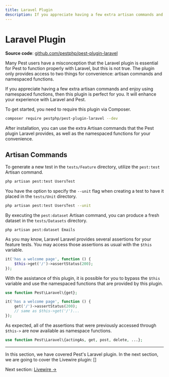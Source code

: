 ```yaml
---
title: Laravel Plugin
description: If you appreciate having a few extra artisan commands and enjoy using namespaced functions, then this plugin is perfect for you. It will enhance your experience with Laravel and Pest.
---
```


# Laravel Plugin

**Source code**: [github.com/pestphp/pest-plugin-laravel](https://github.com/pestphp/pest-plugin-laravel)

Many Pest users have a misconception that the Laravel plugin is essential for Pest to function properly with Laravel, but this is not true. The plugin only provides access to two things for convenience: artisan commands and namespaced functions.

If you appreciate having a few extra artisan commands and enjoy using namespaced functions, then this plugin is perfect for you. It will enhance your experience with Laravel and Pest.

To get started, you need to require this plugin via Composer.

```bash
composer require pestphp/pest-plugin-laravel --dev
```

After installation, you can use the extra Artisan commands that the Pest plugin Laravel provides, as well as the namespaced functions for your convenience.

## Artisan Commands

To generate a new test in the `tests/Feature` directory, utilize the `pest:test` Artisan command.

```bash
php artisan pest:test UsersTest
```

You have the option to specify the `--unit` flag when creating a test to have it placed in the `tests/Unit` directory.

```bash
php artisan pest:test UsersTest --unit
```

By executing the `pest:dataset` Artisan command, you can produce a fresh dataset in the `tests/Datasets` directory.

```
php artisan pest:dataset Emails
```

As you may know, Laravel Laravel provides several assertions for your feature tests. You may access those assertions as usual with the `$this` variable.

```php
it('has a welcome page', function () {
    $this->get('/')->assertStatus(200);
});
```

With the assistance of this plugin, it is possible for you to bypass the `$this` variable and use the namespaced functions that are provided by this plugin.

```php
use function Pest\Laravel\{get};

it('has a welcome page', function () {
    get('/')->assertStatus(200);
    // same as $this->get('/')...
});
```

As expected, all of the assertions that were previously accessed through `$this->` are now available as namespace functions.

```php
use function Pest\Laravel\{actingAs, get, post, delete, ...};
```

---



In this section, we have covered Pest's Laravel plugin. In the next section, we are going to cover the Livewire plugin: []

Next section: [Livewire →](/docs/plugins/livewire)
